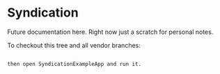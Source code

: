 # Syndication

Future documentation here.  Right now just a scratch for personal notes.

To checkout this tree and all vendor branches:

``` git clone --recursive https://bitbucket.org/ctacdevteam/syndicationsdk_objectivec.git

then open SyndicationExampleApp and run it.
